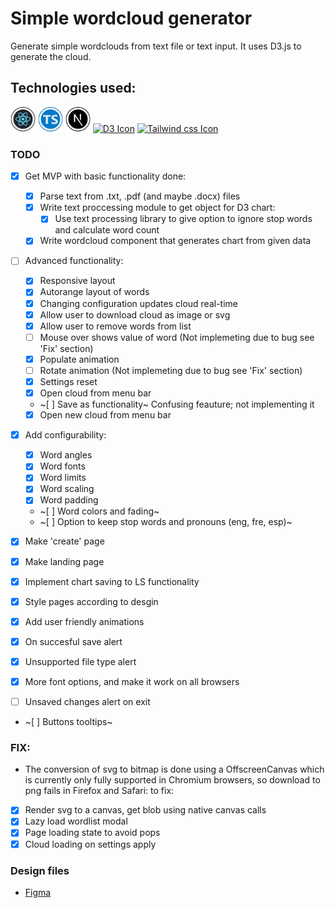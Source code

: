 # Simple wordcloud generator

Generate simple wordclouds from text file or text input. It uses D3.js to generate the cloud.

## Technologies used:

[<img width="40px" src="https://raw.githubusercontent.com/Pedro-Murilo/icons-for-readme/main/.github/react-icon.svg" alt="ReactJS Icon" />](https://reactjs.org/)
[<img width="40px" src="https://raw.githubusercontent.com/Pedro-Murilo/icons-for-readme/main/.github/typescript-icon.svg" alt="Typescript Icon" />](https://www.typescriptlang.org/)
[<img width="40px" src="https://raw.githubusercontent.com/Pedro-Murilo/icons-for-readme/main/.github/nextjs-icon.svg" alt="NextJS Icon" />](https://nextjs.org)
[<img width="40px" src="https://raw.githubusercontent.com/d3/d3-logo/master/d3.png" alt="D3 Icon" />](https://d3js.org/)
[<img width="40px" src="https://www.nstinfotech.com/wp-content/uploads/2020/10/tailwind-logo.png" alt="Tailwind css Icon" />](https://tailwindcss.com/)

### TODO

- [x] Get MVP with basic functionality done:

  - [x] Parse text from .txt, .pdf (and maybe .docx) files
  - [x] Write text proccessing module to get object for D3 chart:
    - [x] Use text processing library to give option to ignore stop words and calculate word count
  - [x] Write wordcloud component that generates chart from given data

- [ ] Advanced functionality:

  - [x] Responsive layout
  - [x] Autorange layout of words
  - [x] Changing configuration updates cloud real-time
  - [x] Allow user to download cloud as image or svg
  - [x] Allow user to remove words from list
  - [ ] Mouse over shows value of word (Not implemeting due to bug see 'Fix' section)
  - [x] Populate animation
  - [ ] Rotate animation (Not implemeting due to bug see 'Fix' section)
  - [x] Settings reset
  - [x] Open cloud from menu bar
  - ~[ ] Save as functionality~ Confusing feauture; not implementing it
  - [x] Open new cloud from menu bar

- [x] Add configurability:

  - [x] Word angles
  - [x] Word fonts
  - [x] Word limits
  - [x] Word scaling
  - [x] Word padding
  - ~[ ] Word colors and fading~
  - ~[ ] Option to keep stop words and pronouns (eng, fre, esp)~

- [x] Make 'create' page
- [x] Make landing page
- [x] Implement chart saving to LS functionality
- [x] Style pages according to desgin
- [x] Add user friendly animations
- [x] On succesful save alert
- [x] Unsupported file type alert
- [x] More font options, and make it work on all browsers
- [ ] Unsaved changes alert on exit
- ~[ ] Buttons tooltips~

### FIX:

- The conversion of svg to bitmap is done using a OffscreenCanvas which is currently only fully supported in Chromium browsers, so download to png fails in Firefox and Safari:
  to fix:

- [x] Render svg to a canvas, get blob using native canvas calls
- [x] Lazy load wordlist modal
- [x] Page loading state to avoid pops
- [x] Cloud loading on settings apply

### Design files

- [Figma](https://www.figma.com/file/t29YRFbKmMt8mZlbjgb9pI/simple-wordcloud?node-id=0%3A1)
